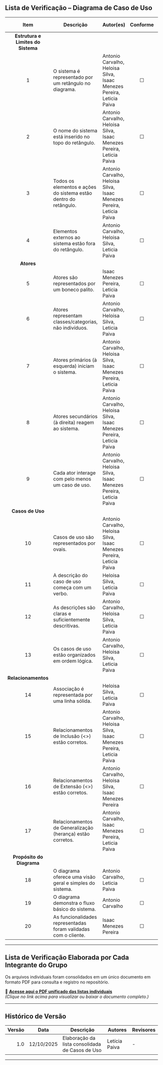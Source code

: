##  Lista de Verificação – Diagrama de Caso de Uso

| **Item** | **Descrição** | **Autor(es)** | **Conforme** | **Não Conforme** |
|:--:|-------------------------------------------|---------------------------------------------|:--:|:--:|
| **Estrutura e Limites do Sistema** |||||
| 1 | O sistema é representado por um retângulo no diagrama. | Antonio Carvalho, Heloisa Silva, Isaac Menezes Pereira, Leticia Paiva | ☐ | ☐ |
| 2 | O nome do sistema está inserido no topo do retângulo. | Antonio Carvalho, Heloisa Silva, Isaac Menezes Pereira, Leticia Paiva | ☐ | ☐ |
| 3 | Todos os elementos e ações do sistema estão dentro do retângulo. | Antonio Carvalho, Heloisa Silva, Isaac Menezes Pereira, Leticia Paiva | ☐ | ☐ |
| 4 | Elementos externos ao sistema estão fora do retângulo. | Antonio Carvalho, Heloisa Silva, Leticia Paiva | ☐ | ☐ |
| **Atores** |||||
| 5 | Atores são representados por um boneco palito. | Isaac Menezes Pereira, Leticia Paiva | ☐ | ☐ |
| 6 | Atores representam classes/categorias, não indivíduos. | Antonio Carvalho, Heloisa Silva, Leticia Paiva | ☐ | ☐ |
| 7 | Atores primários (à esquerda) iniciam o sistema. | Antonio Carvalho, Heloisa Silva, Isaac Menezes Pereira, Leticia Paiva | ☐ | ☐ |
| 8 | Atores secundários (à direita) reagem ao sistema. | Antonio Carvalho, Heloisa Silva, Isaac Menezes Pereira, Leticia Paiva | ☐ | ☐ |
| 9 | Cada ator interage com pelo menos um caso de uso. | Antonio Carvalho, Heloisa Silva, Isaac Menezes Pereira, Leticia Paiva | ☐ | ☐ |
| **Casos de Uso** |||||
| 10 | Casos de uso são representados por ovais. | Antonio Carvalho, Heloisa Silva, Isaac Menezes Pereira, Leticia Paiva | ☐ | ☐ |
| 11 | A descrição do caso de uso começa com um verbo. | Heloisa Silva, Leticia Paiva | ☐ | ☐ |
| 12 | As descrições são claras e suficientemente descritivas. | Antonio Carvalho, Heloisa Silva, Leticia Paiva | ☐ | ☐ |
| 13 | Os casos de uso estão organizados em ordem lógica. | Antonio Carvalho, Heloisa Silva, Leticia Paiva | ☐ | ☐ |
| **Relacionamentos** |||||
| 14 | Associação é representada por uma linha sólida. | Heloisa Silva, Leticia Paiva | ☐ | ☐ |
| 15 | Relacionamentos de Inclusão (<<include>>) estão corretos. | Antonio Carvalho, Heloisa Silva, Isaac Menezes Pereira, Leticia Paiva | ☐ | ☐ |
| 16 | Relacionamentos de Extensão (<<extend>>) estão corretos. | Antonio Carvalho, Heloisa Silva, Isaac Menezes Pereira | ☐ | ☐ |
| 17 | Relacionamentos de Generalização (herança) estão corretos. | Antonio Carvalho, Isaac Menezes Pereira, Leticia Paiva | ☐ | ☐ |
| **Propósito do Diagrama** |||||
| 18 | O diagrama oferece uma visão geral e simples do sistema. | Antonio Carvalho, Leticia Paiva | ☐ | ☐ |
| 19 | O diagrama demonstra o fluxo básico do sistema. | Antonio Carvalho | ☐ | ☐ |
| 20 | As funcionalidades representadas foram validadas com o cliente. | Isaac Menezes Pereira | ☐ | ☐ |


---

## Lista de Verificação Elaborada por Cada Integrante do Grupo

Os arquivos individuais foram consolidados em um único documento em formato PDF para consulta e registro no repositório.

📎 **[Acesse aqui o PDF unificado das listas individuais](../../assets/images/pdf_listas/listas_CasodeUso.pdf)**  
*(Clique no link acima para visualizar ou baixar o documento completo.)*

---

## Histórico de Versão

| Versão | Data       | Descrição                                   | Autores  | Revisores |
|-------:|------------|----------------------------------------------|----------|-----------|
| 1.0    | 12/10/2025 | Elaboração da lista consolidada de Casos de Uso | Letícia Paiva | - |

---

<style>
:root{
  --sp-blue: #3766ae;      
  --sp-blue-600:#2f5a9b;
  --sp-blue-100:#e8f0fb;
  --muted: #475569;
  --bg-card: #ffffff;
  --ring: rgba(55,102,174,.25);
}

/* ====== Hero ====== */
.plan-hero{
  background: linear-gradient(135deg, #9333ea 0%, #6366f1 100%);
  border-radius: 14px;
  padding: 1.25rem 1.25rem;
  color: #fff;
  margin: .5rem 0 1.25rem;
  box-shadow: 0 10px 24px rgba(99,102,241,.18);
}
.plan-hero__title{
  font-size: 1.35rem;
  font-weight: 800;
  letter-spacing: .3px;
}
.plan-hero__chips{ margin-top: .5rem; display:flex; gap:.5rem; flex-wrap: wrap; }
.chip{
  font-size: .8rem;
  background: rgba(255,255,255,.18);
  border: 1px solid rgba(255,255,255,.35);
  padding: .25rem .55rem;
  border-radius: 999px;
  backdrop-filter: blur(2px);
}

/* ====== Grid ====== */
.plan-grid{
  display: grid;
  grid-template-columns: repeat(auto-fit, minmax(240px, 1fr));
  gap: 16px;
  align-items: stretch;
}

/* ====== Card ====== */
.card{
  display: block;
  text-decoration: none !important;
  background: var(--bg-card);
  border: 1px solid #e5e7eb;
  border-radius: 14px;
  padding: 16px 16px 14px;
  box-shadow: 0 2px 12px rgba(0,0,0,.04);
  transition: transform .2s ease, box-shadow .2s ease, border-color .2s ease;
  position: relative;
}
.card::before{
  content:"";
  position:absolute; inset:0;
  border-radius: 14px;
  padding:1px;
  background: linear-gradient(135deg, #8b5cf6 0%, #6366f1 100%);
  -webkit-mask: linear-gradient(#000 0 0) content-box, linear-gradient(#000 0 0);
  -webkit-mask-composite: xor; mask-composite: exclude;
  opacity:.0; transition: opacity .2s ease;
}
.card:hover{
  transform: translateY(-4px);
  box-shadow: 0 10px 22px rgba(0,0,0,.10);
  border-color: transparent;
}
.card:hover::before{ opacity: .9; }

.card__icon{
  width: 46px; height: 46px;
  border-radius: 12px;
  background: var(--sp-blue-100);
  display:grid; place-items:center;
  font-size: 1.35rem;
  margin-bottom: 10px;
  color: var(--sp-blue);
  box-shadow: inset 0 0 0 1px rgba(55,102,174,.12);
}
.card__title{
  font-weight: 700;
  font-size: 1.05rem;
  margin-bottom: 4px;
  color: #0f172a;
}
.card__desc{
  color: var(--muted);
  font-size: .95rem;
  line-height: 1.35;
}
</style>
